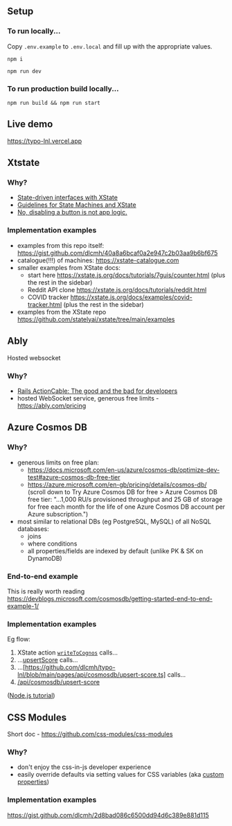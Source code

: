 ## Setup

### To run locally...

Copy `.env.example` to `.env.local` and fill up with the appropriate values.

`npm i`

`npm run dev`

### To run production build locally...

`npm run build && npm run start`

## Live demo

https://typo-lnl.vercel.app

## Xtstate

### Why?

- [State-driven interfaces with XState](https://blog.logrocket.com/state-driven-interfaces-with-xstate/)
- [Guidelines for State Machines and XState](https://kyleshevlin.com/guidelines-for-state-machines-and-xstate)
- [No, disabling a button is not app logic.](https://dev.to/davidkpiano/no-disabling-a-button-is-not-app-logic-598i)

### Implementation examples

- examples from this repo itself: https://gist.github.com/dlcmh/40a8a6bcaf0a2e947c2b03aa9b6bf675
- catalogue(!!!) of machines: https://xstate-catalogue.com
- smaller examples from XState docs:
  - start here https://xstate.js.org/docs/tutorials/7guis/counter.html (plus the rest in the sidebar)
  - Reddit API clone https://xstate.js.org/docs/tutorials/reddit.html
  - COVID tracker https://xstate.js.org/docs/examples/covid-tracker.html (plus the rest in the sidebar)
- examples from the XState repo https://github.com/statelyai/xstate/tree/main/examples

## Ably

Hosted websocket

### Why?

- [Rails ActionCable: The good and the bad for developers](https://ably.com/blog/rails-actioncable-the-good-and-the-bad)
- hosted WebSocket service, generous free limits - https://ably.com/pricing

## Azure Cosmos DB

### Why?

- generous limits on free plan:
  - https://docs.microsoft.com/en-us/azure/cosmos-db/optimize-dev-test#azure-cosmos-db-free-tier
  - https://azure.microsoft.com/en-gb/pricing/details/cosmos-db/ (scroll down to Try Azure Cosmos DB for free > Azure Cosmos DB free tier: "...1,000 RU/s provisioned throughput and 25 GB of storage for free each month for the life of one Azure Cosmos DB account per Azure subscription.")
- most similar to relational DBs (eg PostgreSQL, MySQL) of all NoSQL databases:
  - joins
  - where conditions
  - all properties/fields are indexed by default (unlike PK & SK on DynamoDB)

### End-to-end example

This is really worth reading https://devblogs.microsoft.com/cosmosdb/getting-started-end-to-end-example-1/

### Implementation examples

Eg flow:

1. XState action [`writeToCognos`](https://github.com/dlcmh/typo-lnl/blob/main/containers/typo/Challenge/challengeMachine.ts#L140) calls...
2. ...[upsertScore](https://github.com/dlcmh/typo-lnl/blob/01581be7114c5c9ad3d92713b562b4dba5af0dd5/helpers/cosmosdb/upsertScore.ts#L7) calls...
3. ...[https://github.com/dlcmh/typo-lnl/blob/main/pages/api/cosmosdb/upsert-score.ts] calls...
4. [/api/cosmosdb/upsert-score](https://github.com/dlcmh/typo-lnl/blob/main/pages/api/cosmosdb/upsert-score.ts)

([Node.js tutorial](https://docs.microsoft.com/en-us/azure/cosmos-db/sql/sql-api-nodejs-get-started))

## CSS Modules

Short doc - https://github.com/css-modules/css-modules

### Why?

- don't enjoy the css-in-js developer experience
- easily override defaults via setting values for CSS variables (aka [custom properties](https://developer.mozilla.org/en-US/docs/Web/CSS/Using_CSS_custom_properties))

### Implementation examples

https://gist.github.com/dlcmh/2d8bad086c6500dd94d6c389e881d115
